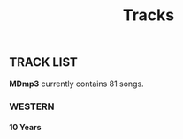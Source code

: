 ﻿---
layout: default
title: Tracks
---

## TRACK LIST

**MDmp3** currently contains 81 songs.

### WESTERN

#### 10 Years
